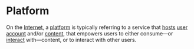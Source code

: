 # Platform

On the [Internet](/docs/glossary/internet), a [platform](/docs/glossary/platform) is typically referring to a service that [hosts](/docs/glossary/host) [user](/docs/glossary/user) [account](/docs/glossary/account) and/or [content](/docs/glossary/content), that empowers users to either consume—or [interact](/docs/glossary/interaction) with—content, or to interact with other users.